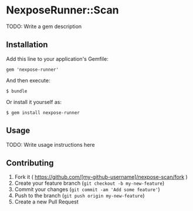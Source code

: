 # NexposeRunner::Scan

TODO: Write a gem description

## Installation

Add this line to your application's Gemfile:

    gem 'nexpose-runner'

And then execute:

    $ bundle

Or install it yourself as:

    $ gem install nexpose-runner

## Usage

TODO: Write usage instructions here

## Contributing

1. Fork it ( https://github.com/[my-github-username]/nexpose-scan/fork )
2. Create your feature branch (`git checkout -b my-new-feature`)
3. Commit your changes (`git commit -am 'Add some feature'`)
4. Push to the branch (`git push origin my-new-feature`)
5. Create a new Pull Request
